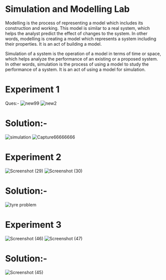 # Simulation and Modelling Lab
Modelling is the process of representing a model which includes its construction and working. This model is similar to a real system, which helps the analyst predict the effect of changes to the system. In other words, modelling is creating a model which represents a system including their properties. It is an act of building a model.

Simulation of a system is the operation of a model in terms of time or space, which helps analyze the performance of an existing or a proposed system. In other words, simulation is the process of using a model to study the performance of a system. It is an act of using a model for simulation.

# Experiment 1

Ques:-
![new99](https://user-images.githubusercontent.com/77485368/127199680-d778cb52-5284-444c-99d6-721a01429145.PNG)
![new2](https://user-images.githubusercontent.com/77485368/127199729-c1f17fa8-1716-4631-b6ed-52494022c42a.PNG)


# Solution:-






![simulation](https://user-images.githubusercontent.com/77485368/127123789-79a6c565-d6f5-4c21-80ee-732543d22827.PNG)
![Capture66666666](https://user-images.githubusercontent.com/77485368/127123755-cb6c42f8-4766-46f7-b049-6766fafa670c.PNG)



# Experiment 2
![Screenshot (29)](https://user-images.githubusercontent.com/77485368/127749535-1469b597-1a6b-442e-905a-3351d60bc4dc.png)
![Screenshot (30)](https://user-images.githubusercontent.com/77485368/127749537-762ba25e-1bea-4e16-b1ba-c9d9096018e7.png)



# Solution:-

![tyre problem](https://user-images.githubusercontent.com/77485368/127749497-388360cd-d941-4b13-a05c-f9fef4f758ea.jpeg)

# Experiment 3



![Screenshot (46)](https://user-images.githubusercontent.com/77485368/131219532-3c2c3a26-f39e-4ecb-917e-a1892dbd729a.png)
![Screenshot (47)](https://user-images.githubusercontent.com/77485368/131219535-f1bedcc3-b705-4db9-b19e-3d590bbfcdc7.png)

# Solution:-
![Screenshot (45)](https://user-images.githubusercontent.com/77485368/131219445-d9f82500-2113-4eec-a706-1c88fa38dc5c.png)





